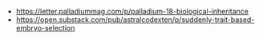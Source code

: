 - https://letter.palladiummag.com/p/palladium-18-biological-inheritance
- https://open.substack.com/pub/astralcodexten/p/suddenly-trait-based-embryo-selection
